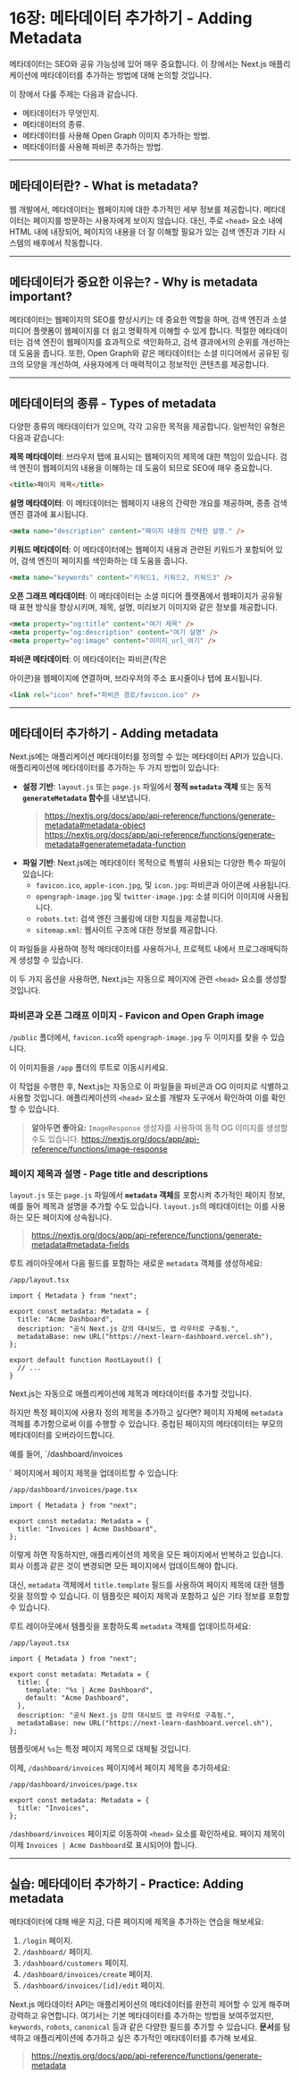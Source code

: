 # 16장: 메타데이터 추가하기 - Adding Metadata

메타데이터는 SEO와 공유 가능성에 있어 매우 중요합니다. 이 장에서는 Next.js 애플리케이션에 메타데이터를 추가하는 방법에 대해 논의할 것입니다.

이 장에서 다룰 주제는 다음과 같습니다.

- 메타데이터가 무엇인지.
- 메타데이터의 종류.
- 메타데이터를 사용해 Open Graph 이미지 추가하는 방법.
- 메타데이터를 사용해 파비콘 추가하는 방법.

---

## 메타데이터란? - What is metadata?

웹 개발에서, 메타데이터는 웹페이지에 대한 추가적인 세부 정보를 제공합니다. 메타데이터는 페이지를 방문하는 사용자에게 보이지 않습니다. 대신, 주로 `<head>` 요소 내에 HTML 내에 내장되어, 페이지의 내용을 더 잘 이해할 필요가 있는 검색 엔진과 기타 시스템의 배후에서 작동합니다.

---

## 메타데이터가 중요한 이유는? - Why is metadata important?

메타데이터는 웹페이지의 SEO를 향상시키는 데 중요한 역할을 하며, 검색 엔진과 소셜 미디어 플랫폼이 웹페이지를 더 쉽고 명확하게 이해할 수 있게 합니다. 적절한 메타데이터는 검색 엔진이 웹페이지를 효과적으로 색인화하고, 검색 결과에서의 순위를 개선하는 데 도움을 줍니다. 또한, Open Graph와 같은 메타데이터는 소셜 미디어에서 공유된 링크의 모양을 개선하여, 사용자에게 더 매력적이고 정보적인 콘텐츠를 제공합니다.

---

## 메타데이터의 종류 - Types of metadata

다양한 종류의 메타데이터가 있으며, 각각 고유한 목적을 제공합니다. 일반적인 유형은 다음과 같습니다:

**제목 메타데이터**: 브라우저 탭에 표시되는 웹페이지의 제목에 대한 책임이 있습니다. 검색 엔진이 웹페이지의 내용을 이해하는 데 도움이 되므로 SEO에 매우 중요합니다.

```html
<title>페이지 제목</title>
```

**설명 메타데이터**: 이 메타데이터는 웹페이지 내용의 간략한 개요를 제공하며, 종종 검색 엔진 결과에 표시됩니다.

```html
<meta name="description" content="페이지 내용의 간략한 설명." />
```

**키워드 메타데이터**: 이 메타데이터에는 웹페이지 내용과 관련된 키워드가 포함되어 있어, 검색 엔진이 페이지를 색인화하는 데 도움을 줍니다.

```html
<meta name="keywords" content="키워드1, 키워드2, 키워드3" />
```

**오픈 그래프 메타데이터**: 이 메타데이터는 소셜 미디어 플랫폼에서 웹페이지가 공유될 때 표현 방식을 향상시키며, 제목, 설명, 미리보기 이미지와 같은 정보를 제공합니다.

```html
<meta property="og:title" content="여기 제목" />
<meta property="og:description" content="여기 설명" />
<meta property="og:image" content="이미지_url_여기" />
```

**파비콘 메타데이터**: 이 메타데이터는 파비콘(작은

아이콘)을 웹페이지에 연결하며, 브라우저의 주소 표시줄이나 탭에 표시됩니다.

```html
<link rel="icon" href="파비콘 경로/favicon.ico" />
```

---

## 메타데이터 추가하기 - Adding metadata

Next.js에는 애플리케이션 메타데이터를 정의할 수 있는 메타데이터 API가 있습니다. 애플리케이션에 메타데이터를 추가하는 두 가지 방법이 있습니다:

- **설정 기반**: `layout.js` 또는 `page.js` 파일에서 **정적 `metadata` 객체** 또는 동적 **`generateMetadata` 함수**를 내보냅니다.
  > <https://nextjs.org/docs/app/api-reference/functions/generate-metadata#metadata-object>  
  > <https://nextjs.org/docs/app/api-reference/functions/generate-metadata#generatemetadata-function>
- **파일 기반**: Next.js에는 메타데이터 목적으로 특별히 사용되는 다양한 특수 파일이 있습니다:
  - `favicon.ico`, `apple-icon.jpg`, 및 `icon.jpg`: 파비콘과 아이콘에 사용됩니다.
  - `opengraph-image.jpg` 및 `twitter-image.jpg`: 소셜 미디어 이미지에 사용됩니다.
  - `robots.txt`: 검색 엔진 크롤링에 대한 지침을 제공합니다.
  - `sitemap.xml`: 웹사이트 구조에 대한 정보를 제공합니다.

이 파일들을 사용하여 정적 메타데이터를 사용하거나, 프로젝트 내에서 프로그래매틱하게 생성할 수 있습니다.

이 두 가지 옵션을 사용하면, Next.js는 자동으로 페이지에 관련 `<head>` 요소를 생성할 것입니다.

### 파비콘과 오픈 그래프 이미지 - Favicon and Open Graph image

`/public` 폴더에서, `favicon.ico`와 `opengraph-image.jpg` 두 이미지를 찾을 수 있습니다.

이 이미지들을 `/app` 폴더의 루트로 이동시키세요.

이 작업을 수행한 후, Next.js는 자동으로 이 파일들을 파비콘과 OG 이미지로 식별하고 사용할 것입니다. 애플리케이션의 `<head>` 요소를 개발자 도구에서 확인하여 이를 확인할 수 있습니다.

> **알아두면 좋아요:** `ImageResponse` 생성자를 사용하여 동적 OG 이미지를 생성할 수도 있습니다.
> <https://nextjs.org/docs/app/api-reference/functions/image-response>

### 페이지 제목과 설명 - Page title and descriptions

`layout.js` 또는 `page.js` 파일에서 **`metadata` 객체**를 포함시켜 추가적인 페이지 정보, 예를 들어 제목과 설명을 추가할 수도 있습니다. `layout.js`의 메타데이터는 이를 사용하는 모든 페이지에 상속됩니다.

> <https://nextjs.org/docs/app/api-reference/functions/generate-metadata#metadata-fields>

루트 레이아웃에서 다음 필드를 포함하는 새로운 `metadata` 객체를 생성하세요:

`/app/layout.tsx`

```tsx
import { Metadata } from "next";

export const metadata: Metadata = {
  title: "Acme Dashboard",
  description: "공식 Next.js 강의 대시보드, 앱 라우터로 구축됨.",
  metadataBase: new URL("https://next-learn-dashboard.vercel.sh"),
};

export default function RootLayout() {
  // ...
}
```

Next.js는 자동으로 애플리케이션에 제목과 메타데이터를 추가할 것입니다.

하지만 특정 페이지에 사용자 정의 제목을 추가하고 싶다면? 페이지 자체에 `metadata` 객체를 추가함으로써 이를 수행할 수 있습니다. 중첩된 페이지의 메타데이터는 부모의 메타데이터를 오버라이드합니다.

예를 들어, `/dashboard/invoices

` 페이지에서 페이지 제목을 업데이트할 수 있습니다:

`/app/dashboard/invoices/page.tsx`

```tsx
import { Metadata } from "next";

export const metadata: Metadata = {
  title: "Invoices | Acme Dashboard",
};
```

이렇게 하면 작동하지만, 애플리케이션의 제목을 모든 페이지에서 반복하고 있습니다. 회사 이름과 같은 것이 변경되면 모든 페이지에서 업데이트해야 합니다.

대신, `metadata` 객체에서 `title.template` 필드를 사용하여 페이지 제목에 대한 템플릿을 정의할 수 있습니다. 이 템플릿은 페이지 제목과 포함하고 싶은 기타 정보를 포함할 수 있습니다.

루트 레이아웃에서 템플릿을 포함하도록 `metadata` 객체를 업데이트하세요:

`/app/layout.tsx`

```tsx
import { Metadata } from "next";

export const metadata: Metadata = {
  title: {
    template: "%s | Acme Dashboard",
    default: "Acme Dashboard",
  },
  description: "공식 Next.js 강의 대시보드 앱 라우터로 구축됨.",
  metadataBase: new URL("https://next-learn-dashboard.vercel.sh"),
};
```

템플릿에서 `%s`는 특정 페이지 제목으로 대체될 것입니다.

이제, `/dashboard/invoices` 페이지에서 페이지 제목을 추가하세요:

`/app/dashboard/invoices/page.tsx`

```tsx
export const metadata: Metadata = {
  title: "Invoices",
};
```

`/dashboard/invoices` 페이지로 이동하여 `<head>` 요소를 확인하세요. 페이지 제목이 이제 `Invoices | Acme Dashboard`로 표시되어야 합니다.

---

## 실습: 메타데이터 추가하기 - Practice: Adding metadata

메타데이터에 대해 배운 지금, 다른 페이지에 제목을 추가하는 연습을 해보세요:

1. `/login` 페이지.
2. `/dashboard/` 페이지.
3. `/dashboard/customers` 페이지.
4. `/dashboard/invoices/create` 페이지.
5. `/dashboard/invoices/[id]/edit` 페이지.

Next.js 메타데이터 API는 애플리케이션의 메타데이터를 완전히 제어할 수 있게 해주며 강력하고 유연합니다. 여기서는 기본 메타데이터를 추가하는 방법을 보여주었지만, `keywords`, `robots`, `canonical` 등과 같은 다양한 필드를 추가할 수 있습니다. **문서**를 탐색하고 애플리케이션에 추가하고 싶은 추가적인 메타데이터를 추가해 보세요.

> <https://nextjs.org/docs/app/api-reference/functions/generate-metadata>
